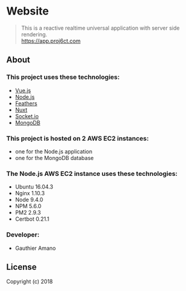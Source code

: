 # Website

> This is a reactive realtime universal application with server side rendering.<br>
https://app.proj6ct.com

## About

### This project uses these technologies:
- [Vue.js](https://vuejs.org)
- [Node.js](https://nodejs.org)
- [Feathers](http://feathersjs.com)
- [Nuxt](https://nuxtjs.org)
- [Socket.io](https://socket.io)
- [MongoDB](https://www.mongodb.com)

### This project is hosted on 2 AWS EC2 instances:
- one for the Node.js application
- one for the MongoDB database

### The Node.js AWS EC2 instance uses these technologies:
- Ubuntu 16.04.3
- Nginx 1.10.3
- Node 9.4.0
- NPM 5.6.0
- PM2 2.9.3
- Certbot 0.21.1

### Developer:
- Gauthier Amano

## License

Copyright (c) 2018